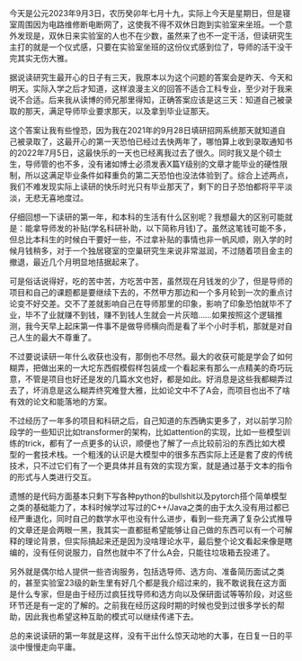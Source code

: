 今天是公元2023年9月3日，农历癸卯年七月十九，实际上今天是星期日，但是寝室周围因为电路维修断电断网了，这使我不得不双休日跑到实验室来坐班。一个意外发现是，双休日来实验室的人也不在少数，虽然来了也不一定干活，但读研究生主打的就是一个仪式感，只要在实验室坐班的这份仪式感到位了，导师的活干没干完其实无伤大雅。

据说读研究生最开心的日子有三天，我原本以为这个问题的答案会是昨天、今天和明天。实际入学之后才知道，这样浪漫主义的回答不适合工科专业，至少对于我来说不合适。后来我从读博的师兄那里得知，正确答案应该是这三天：知道自己被录取的那天，满足导师毕业要求那天，以及拿到毕业证那天。

这个答案让我有些惶恐，因为我在2021年的9月28日填研招网系统那天就知道自己被录取了，这最开心的第一天恐怕已经过去快两年了，哪怕算上收到录取通知书的2022年7月5日，这最快乐的一天也已经离我过去了很久。同时我又是个硕士生，导师管的也不多，没有诸如博士必须发表X篇Y级别的文章才能毕业的硬性限制，所以这满足毕业条件如释重负的第二天恐怕也没法体验到了。综合上述两点，我们不难发现实际上读研的快乐时光只有毕业那天了，剩下的日子恐怕都将平平淡淡，无悲无喜地度过。

仔细回想一下读研的第一年，和本科的生活有什么区别呢？我想最大的区别可能就是：能拿导师发的补贴(学名科研补助，以下简称月钱)了。虽然这笔钱可能不多，但总比本科生的时候白干要好一些，不过拿补贴的事情也非一帆风顺，刚入学的时候月钱稍多，对于一个独居寝室的空巢研究生来说非常滋润，不过随着项目金主的撤退，最近几个月明显地拮据起来了。

可是俗话说得好，吃的苦中苦，方吃苦中苦，虽然现在月钱发的少了，但是导师的项目和自己的课题都是要继续下去的，不然甲方那边和一个多月轮到一次的重点讨论变不好交差。交不了差就影响自己在导师那里的印象，影响了印象恐怕就毕不了业，毕不了业就赚不到钱，赚不到钱人生就会一片灰暗……如果按照这个逻辑推测，我今天早上起床第一件事不是做导师横向而是看了半个小时手机，那就是对自己人生的最大不尊重了。

不过要说读研一年什么收获也没有，那倒也不尽然。最大的收获可能是学会了如何糊弄，把做出来的一大坨东西假模假样包装成一个看起来有那么一点精美的奇巧玩意，不管是项目也好还是发的几篇水文也好，都是如此。好消息是这些我都糊弄过去了，坏消息是这么糊弄终究难登大雅，比如论文中不了A会，而项目也出不了啥有效的论文和能落地的方案。

不过经历了一年多的项目和科研之后，自己知道的东西确实更多了，对以前学习阶段学的一些知识比如transformer的架构，比如attention的实现，比如一些模型训练的trick，都有了一点更多的认识，顺便也了解了一点比较前沿的东西比如大模型的一套技术栈。一个粗浅的认识是大模型中的很多东西实际上还是套了皮的传统技术，只不过它们有了一个更具体并且有效的实现方案，就是通过基于文本的指令的形式与人类进行交互。

遗憾的是代码方面基本只剩下写各种python的bullshit以及pytorch搭个简单模型之类的基础能力了，本科时候学过写过的C++/Java之类的由于太久没有用过都已经严重退化，同时自己的数学水平也没有什么进步，看到一些充满了复杂公式推导的文章还是会两眼一黑，我其实一直都挺希望能够让自己做的东西可以有一个可解释的理论背景，但实际搞起来还是因为没啥理论水平，最后整个论文看起来像是瞎编的，没有任何说服力，自然也就中不了什么A会，只能往垃圾箱去投递了。

另外就是偶尔给人提供一些咨询服务，包括选导师、选方向、准备简历面试之类的，甚至实验室23级的新生里有好几个都是我介绍过来的，我不敢说我在这方面是什么专家，但是由于经历过疯狂找导师和选方向以及保研面试等等阶段，对这些环节还是有一定的了解的。之前我在经历这段时期的时候也受到过很多学长的帮助，因此我也希望这种互助的模式可以继续传递下去。

总的来说读研的第一年就是这样，没有干出什么惊天动地的大事，在日复一日的平淡中慢慢走向平庸。